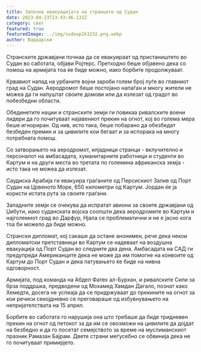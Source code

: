 ```yaml
---
title: Започна евакуацијата на странците од Судан
date: 2023-04-23T23:43:46.131Z
category: свет
featured: true
featuredImage: ../img/sudoop2k3232.png.webp
author: Вардарски
---
```


Странските државјани почнаа да се евакуираат од пристаништето во Судан во саботата, објави Ројтерс. Претходно беше објавено дека со помош на армијата тоа ќе биде можно, иако борбите продолжуваат.

Крвавиот напад на урбаните војни зароби голем број луѓе во главниот град на Судан. Аеродромот беше постојано напаѓан и многу жители не можеа да ги напуштат своите домови или да излезат од градот во побезбедни области.

Обединетите нации и странските земји ги повикаа ривалските воени лидери да го почитуваат најавениот прекин на огнот, кој во голема мера беше игнориран. Од нив, исто така, беше побарано да обезбедат безбеден премин и за цивилите кои бегаат и за испорака на многу потребната помош.

Со затворањето на аеродромот, илјадници странци - вклучително и персоналот на амбасадата, хуманитарните работници и студенти во Картум и на други места во третата по големина африканска земја - исто така не можеа да излезат.

Саудиска Арабија ги евакуира граѓаните од Персискиот Залив од Порт Судан на Црвеното Море, 650 километри од Картум. Јордан ќе ја користи истата рута за своите граѓани.

Западните земји се очекува да испратат авиони за своите државјани од Џибути, иако суданската војска соопшти дека аеродромите во Картум и најголемиот град во Дарфур, Нјала се проблематични и не е јасно кога тоа би можело да биде можно.

Странски дипломат, кој сакаше да остане анонимен, рече дека некои дипломатски претставници во Картум се надеваат на воздушна евакуација од Порт Судан во следните два дена. Амбасадата на САД ги предупреди Американците дека не може да им помогне на конвоите од Картум до Порт Судан и дека патувањето ќе биде на нивна одговорност.

Армијата, под команда на Абдел Фатех ал-Бурхан, и ривалските Сили за брза поддршка, предводени од Мохамед Хамдан Дагало, познат како Хемедти, досега не успеаја да се придржуваат до прекините на огнот за кои речиси секојдневно се преговараше од избувнувањето на непријателствата на 15 април.

Борбите во саботата го нарушија она што требаше да биде тридневен прекин на огнот од петокот за да им се овозможи на цивилите да дојдат на безбедно и да го посетат семејството за време на муслиманскиот празник Рамазан Бајрам. Двете страни меѓусебно се обвинија дека не го почитуваат примирјето.
